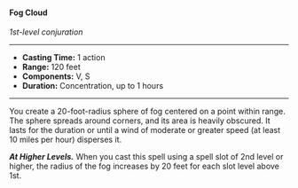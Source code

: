 #### Fog Cloud
*1st-level conjuration*
___
- **Casting Time:** 1 action
- **Range:** 120 feet
- **Components:** V, S
- **Duration:** Concentration, up to 1 hours
___
You create a 20-foot-radius sphere of fog centered on a point within range. The sphere spreads around corners, and its area is heavily obscured. It lasts for the duration or until a wind of moderate or greater speed (at least 10 miles per hour) disperses it.

***At Higher Levels.*** When you cast this spell using a spell slot of 2nd level or higher, the radius of the fog increases by 20 feet for each slot level above 1st.